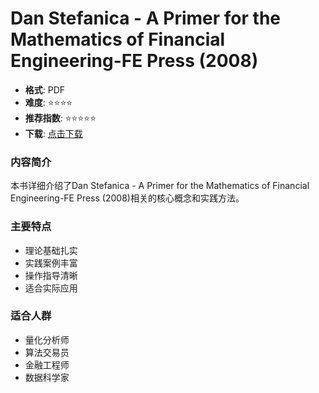 # Dan Stefanica - A Primer for the Mathematics of Financial Engineering-FE Press (2008)

- **格式**: PDF
- **难度**: ⭐⭐⭐⭐
- **推荐指数**: ⭐⭐⭐⭐⭐
- **下载**: [点击下载](https://github.com/LLMQuant/asset/blob/main/Dan%20Stefanica%20-%20A%20Primer%20for%20the%20Mathematics%20of%20Financial%20Engineering-FE%20Press%20(2008).pdf)

### 内容简介

本书详细介绍了Dan Stefanica - A Primer for the Mathematics of Financial Engineering-FE Press (2008)相关的核心概念和实践方法。

### 主要特点

- 理论基础扎实
- 实践案例丰富
- 操作指导清晰
- 适合实际应用

### 适合人群

- 量化分析师
- 算法交易员
- 金融工程师
- 数据科学家
